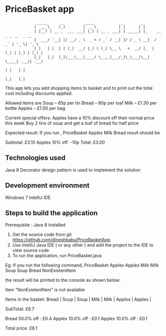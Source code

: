 # PriceBasket app

                  _____      _          ____            _        _
                 |  __ \    (_)        |  _ \          | |      | |
                 | |__) | __ _  ___ ___| |_) | __ _ ___| | _____| |_    __ _ _ __  _ __
                 |  ___/ '__| |/ __/ _ \  _ < / _` / __| |/ / _ \ __|  / _` | '_ \| '_ \
                 | |   | |  | | (_|  __/ |_) | (_| \__ \   <  __/ |_  | (_| | |_) | |_) |
                 |_|   |_|  |_|\___\___|____/ \__,_|___/_|\_\___|\__|  \__,_| .__/| .__/
                                                                            | |   | |
                                                                            |_|   |_|


This app lets you add shopping items to basket and to print out the total cost including discounts applied.

Allowed items are
  Soup – 65p per tin
  Bread – 80p per loaf
  Milk – £1.30 per bottle
  Apples – £1.00 per bag

Current special offers:
  Apples have a 10% discount off their normal price this week
  Buy 2 tins of soup and get a loaf of bread for half price

Expected result:
If you run , PriceBasket Apples Milk Bread
result should be

Subtotal: £3.10
Apples 10% off: -10p
Total: £3.00

## Technologies used

Java 8
Decorator design pattern is used to implement the solution

## Development environment

Windows 7
IntelliJ IDE


## Steps to build the application

Prerequisite : Java 8 installed

1) Get the source code from git https://github.com/dineshbabu/PriceBasketApp
2) Use intelliJ Java IDE ( or any other ) and add the project to the IDE to view source code
3) To run the application, run PriceBasket.java

Eg:
If you run the following command,
PriceBasket Apples Apples Milk Milk Soup Soup Bread NonExistentItem

the result will be printed to the console as shown below:

Item "NonExistentItem" is not available

Items in the basket:  Bread |  Soup |  Soup |  Milk |  Milk |  Apples |  Apples |

SubTotal: £6.7

Bread 50.0% off : £0.4
Apples 10.0% off : £0.1
Apples 10.0% off : £0.1

Total price: £6.1